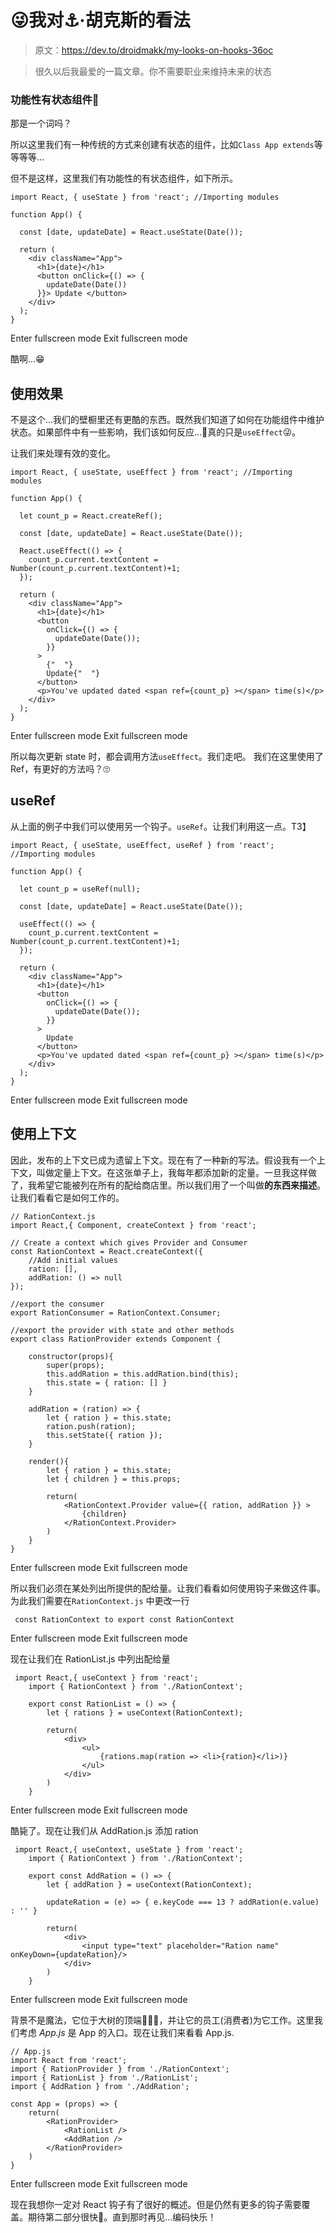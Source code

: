 # 😜我对⚓·胡克斯的看法

> 原文：<https://dev.to/droidmakk/my-looks-on-hooks-36oc>

> 很久以后我最爱的一篇文章。你不需要职业来维持未来的状态

### 功能性有状态组件🎡

那是一个词吗？

所以这里我们有一种传统的方式来创建有状态的组件，比如`Class App extends`等等等等...

但不是这样，这里我们有功能性的有状态组件，如下所示。

```
import React, { useState } from 'react'; //Importing modules

function App() {

  const [date, updateDate] = React.useState(Date());

  return (
    <div className="App">
      <h1>{date}</h1>
      <button onClick={() => {
        updateDate(Date())
      }}> Update </button>
    </div>
  );
} 
```

Enter fullscreen mode Exit fullscreen mode

酷啊...😁

## 使用效果

不是这个...我们的壁橱里还有更酷的东西。既然我们知道了如何在功能组件中维护状态。如果部件中有一些影响，我们该如何反应...🤔真的只是`useEffect`😜。

让我们来处理有效的变化。

```
import React, { useState, useEffect } from 'react'; //Importing modules

function App() {

  let count_p = React.createRef();

  const [date, updateDate] = React.useState(Date());

  React.useEffect(() => {
    count_p.current.textContent = Number(count_p.current.textContent)+1;
  });

  return (
    <div className="App">
      <h1>{date}</h1>
      <button
        onClick={() => {
          updateDate(Date());
        }}
      >
        {"  "}
        Update{"  "}
      </button>
      <p>You've updated dated <span ref={count_p} ></span> time(s)</p>
    </div>
  );
} 
```

Enter fullscreen mode Exit fullscreen mode

所以每次更新 state 时，都会调用方法`useEffect`。我们走吧。
我们在这里使用了 Ref，有更好的方法吗？🙄

## useRef

从上面的例子中我们可以使用另一个钩子。`useRef`。让我们利用这一点。T3】

```
import React, { useState, useEffect, useRef } from 'react'; //Importing modules

function App() {

  let count_p = useRef(null);

  const [date, updateDate] = React.useState(Date());

  useEffect(() => {
    count_p.current.textContent = Number(count_p.current.textContent)+1;
  });

  return (
    <div className="App">
      <h1>{date}</h1>
      <button
        onClick={() => {
          updateDate(Date());
        }}
      >
        Update
      </button>
      <p>You've updated dated <span ref={count_p} ></span> time(s)</p>
    </div>
  );
} 
```

Enter fullscreen mode Exit fullscreen mode

## 使用上下文

因此，发布的上下文已成为遗留上下文。现在有了一种新的写法。假设我有一个上下文，叫做定量上下文。在这张单子上，我每年都添加新的定量。一旦我这样做了，我希望它能被列在所有的配给商店里。所以我们用了一个叫做**的东西来描述**。让我们看看它是如何工作的。

```
// RationContext.js
import React,{ Component, createContext } from 'react';

// Create a context which gives Provider and Consumer
const RationContext = React.createContext({
    //Add initial values
    ration: [],
    addRation: () => null
});

//export the consumer
export RationConsumer = RationContext.Consumer;

//export the provider with state and other methods
export class RationProvider extends Component {

    constructor(props){
        super(props);
        this.addRation = this.addRation.bind(this);
        this.state = { ration: [] }
    }

    addRation = (ration) => {
        let { ration } = this.state;
        ration.push(ration);
        this.setState({ ration });
    }

    render(){
        let { ration } = this.state;
        let { children } = this.props;

        return(
            <RationContext.Provider value={{ ration, addRation }} >
                {children}
            </RationContext.Provider>
        )
    }
} 
```

Enter fullscreen mode Exit fullscreen mode

所以我们必须在某处列出所提供的配给量。让我们看看如何使用钩子来做这件事。
为此我们需要在`RationContext.js`
中更改一行

```
 const RationContext to export const RationContext 
```

Enter fullscreen mode Exit fullscreen mode

现在让我们在 RationList.js 中列出配给量

```
 import React,{ useContext } from 'react';
    import { RationContext } from './RationContext';

    export const RationList = () => {
        let { rations } = useContext(RationContext);

        return(
            <div>
                <ul>
                    {rations.map(ration => <li>{ration}</li>)}
                </ul>
            </div>
        )
    } 
```

Enter fullscreen mode Exit fullscreen mode

酷毙了。现在让我们从 AddRation.js
添加 ration

```
 import React,{ useContext, useState } from 'react';
    import { RationContext } from './RationContext';

    export const AddRation = () => {
        let { addRation } = useContext(RationContext);

        updateRation = (e) => { e.keyCode === 13 ? addRation(e.value) : '' }

        return(
            <div>
                <input type="text" placeholder="Ration name" onKeyDown={updateRation}/>
            </div>
        )
    } 
```

Enter fullscreen mode Exit fullscreen mode

背景不是魔法，它位于大树的顶端🕵🏼‍♂️，并让它的员工(消费者)为它工作。这里我们考虑 *App.js* 是 App 的入口。现在让我们来看看 App.js.

```
// App.js
import React from 'react';
import { RationProvider } from './RationContext';
import { RationList } from './RationList';
import { AddRation } from './AddRation';

const App = (props) => {
    return(
        <RationProvider>
            <RationList />
            <AddRation />
        </RationProvider>
    )
} 
```

Enter fullscreen mode Exit fullscreen mode

现在我想你一定对 React 钩子有了很好的概述。但是仍然有更多的钩子需要覆盖。期待第二部分很快🤗。直到那时再见...编码快乐！